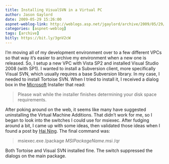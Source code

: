 ```yaml
---
title: Installing VisualSVN in a Virtual PC
author: Jason Gaylord
date: 2009-05-29 15:26:00
aspnet-weblog-link: http://weblogs.asp.net/jgaylord/archive/2009/05/29/installing-visualsvn-in-a-virtual-pc.aspx
categories: [aspnet-weblog]
tags: [archive]
bitly: https://bit.ly/3gnV2cW
---
```


I’m moving all of my development environment over to a few different VPCs so that way it’s easier to archive my environment when a new one is released. So, I setup a new VPC with Vista SP2 and installed Visual Studio 2008 (with SP1). I wanted to install a Subversion client, more specifically Visual SVN, which usually requires a base Subversion library. In my case, I needed to install Tortoise SVN. When I tried to install it, I received a dialog box in the [Microsoft](http://microsoft.com/) Installer that read:

> Please wait while the installer finishes determining your disk space requirements.

After poking around on the web, it seems like many have suggested uninstalling the Virtual Machine Additions. That didn’t work for me, so I began to look into the switches I could use for msiexec. After fudging around a bit, I came up with some ideas, then validated those ideas when I found a post by [Hai Ning](http://www.hyperbina.com/tech/blog/?page_id=2). The final command was:

> msiexec.exe /package _MSIPackageName_.msi /qr

Both Tortoise and Visual SVN installed fine. The switch suppressed the dialogs on the main package.